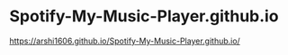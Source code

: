 # Spotify-My-Music-Player.github.io

https://arshi1606.github.io/Spotify-My-Music-Player.github.io/

